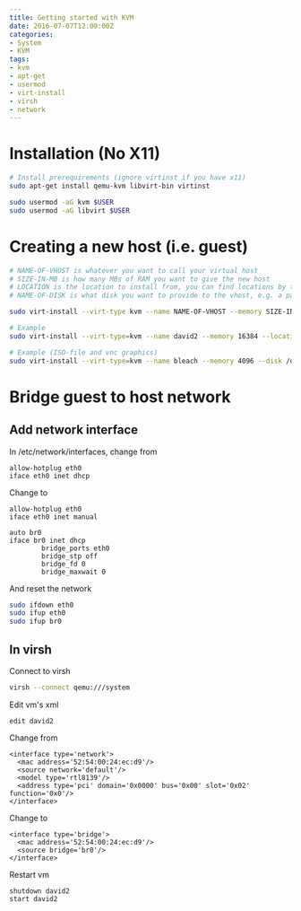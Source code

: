 ```yaml
---
title: Getting started with KVM
date: 2016-07-07T12:00:00Z
categories:
- System
- KVM
tags:
- kvm
- apt-get
- usermod
- virt-install
- virsh
- network
---
```

# Installation (No X11)
```bash
# Install prerequirements (ignore virtinst if you have x11)
sudo apt-get install qemu-kvm libvirt-bin virtinst

sudo usermod -aG kvm $USER
sudo usermod -aG libvirt $USER
```

# Creating a new host (i.e. guest)
```bash
# NAME-OF-VHOST is whatever you want to call your virtual host
# SIZE-IN-MB is how many MBs of RAM you want to give the new host
# LOCATION is the location to install from, you can find locations by typing `man virt-install`
# NAME-OF-DISK is what disk you want to provide to the vhost, e.g. a partition

sudo virt-install --virt-type kvm --name NAME-OF-VHOST --memory SIZE-IN-MB --location LOCATION --extra-args "console=ttyS0" --disk /dev/NAME-OF-DISK

# Example
sudo virt-install --virt-type=kvm --name david2 --memory 16384 --location http://ftp.us.debian.org/debian/dists/stable/main/installer-amd64/ --disk /dev/vg0/lv1 --extra-args "console=ttyS0"

# Example (ISO-file and vnc graphics)
sudo virt-install --virt-type=kvm --name bleach --memory 4096 --disk /dev/vg0/lv5 --cdrom Fedora-Server-netinst-x86_64-27-1.6.iso --graphics=vnc,listen=127.0.0.1,password=verysecret
```

# Bridge guest to host network

## Add network interface

In /etc/network/interfaces, change from

    allow-hotplug eth0
    iface eth0 inet dhcp

Change to

    allow-hotplug eth0
    iface eth0 inet manual

    auto br0
    iface br0 inet dhcp
            bridge_ports eth0
            bridge_stp off
            bridge_fd 0
            bridge_maxwait 0

And reset the network
```bash
sudo ifdown eth0
sudo ifup eth0
sudo ifup br0
```

## In virsh

Connect to virsh
```bash
virsh --connect qemu:///system
```

Edit vm's xml

    edit david2

Change from

    <interface type='network'>
      <mac address='52:54:00:24:ec:d9'/>
      <source network='default'/>
      <model type='rtl8139'/>
      <address type='pci' domain='0x0000' bus='0x00' slot='0x02' function='0x0'/>
    </interface>

Change to

    <interface type='bridge'>
      <mac address='52:54:00:24:ec:d9'/>
      <source bridge='br0'/>
    </interface>

Restart vm

    shutdown david2
    start david2

